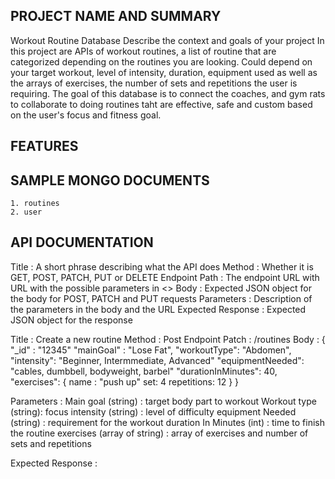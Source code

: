 PROJECT NAME AND SUMMARY
-------------------------
Workout Routine Database
    Describe the context and goals of your project
    In this project are APIs of workout routines, a list of routine that are categorized depending on the routines you are looking. Could depend on your target workout, level of intensity, duration, equipment used as well as the arrays of exercises, the number of sets and repetitions the user is requiring. The goal of this database is to connect the coaches, and gym rats to collaborate to doing routines taht are effective, safe and custom based on the user's focus and fitness goal. 

FEATURES
----------



SAMPLE MONGO DOCUMENTS
------------------------
    1. routines
    2. user

API DOCUMENTATION
-------------------
Title : A short phrase describing what the API does
Method : Whether it is GET, POST, PATCH, PUT or DELETE
Endpoint Path : The endpoint URL with URL with the possible parameters in <>
Body : Expected JSON object for the body for POST, PATCH and PUT requests
Parameters : Description of the parameters in the body and the URL
Expected Response : Expected JSON object for the response

Title : Create a new routine
Method : Post
Endpoint Patch : /routines
Body : 
    {       
            "_id" : "12345"
            "mainGoal" : "Lose Fat",
            "workoutType": "Abdomen",
            "intensity": "Beginner, Intermmediate, Advanced"
            "equipmentNeeded": "cables, dumbbell, bodyweight, barbel"
            "durationInMinutes": 40,
            "exercises": 
                {
                    name : "push up"
                    set: 4
                    repetitions: 12
                }
    }

Parameters : 
    Main goal (string) : target body part to workout
    Workout type (string): focus
    intensity (string) : level of difficulty
    equipment Needed (string) : requirement for the workout
    duration In Minutes (int) : time to finish the routine
    exercises (array of string) : array of exercises and number of sets and repetitions

Expected Response : 

